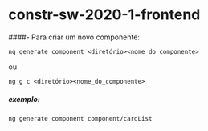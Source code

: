 # constr-sw-2020-1-frontend

####- Para criar um novo componente:

```ng generate component <diretório><nome_do_componente>```

ou

```ng g c <diretório><nome_do_componente>```

##### exemplo:

`ng generate component component/cardList`
